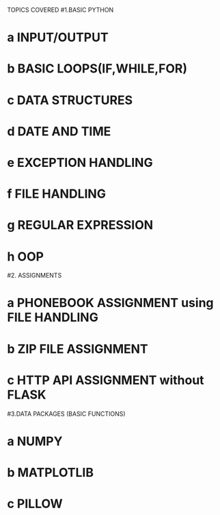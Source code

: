 TOPICS COVERED
#1.BASIC PYTHON
#    a INPUT/OUTPUT
#    b BASIC LOOPS(IF,WHILE,FOR)
#    c DATA STRUCTURES
#    d DATE AND TIME
#    e EXCEPTION HANDLING
#    f FILE HANDLING
#    g REGULAR EXPRESSION
#    h OOP
#2. ASSIGNMENTS
#    a PHONEBOOK ASSIGNMENT using FILE HANDLING
#    b ZIP FILE ASSIGNMENT
#    c HTTP API ASSIGNMENT without FLASK
#3.DATA PACKAGES (BASIC FUNCTIONS)
#    a NUMPY 
#    b MATPLOTLIB
#    c PILLOW

